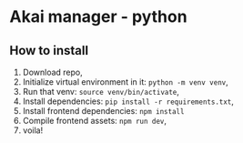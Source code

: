# Akai manager - python

## How to install
1. Download repo, 
2. Initialize virtual environment in it: `python -m venv venv`,
3. Run that venv: `source venv/bin/activate`,
4. Install dependencies: `pip install -r requirements.txt`,
5. Install frontend dependencies: `npm install`
6. Compile frontend assets: `npm run dev`,
7. voila!
